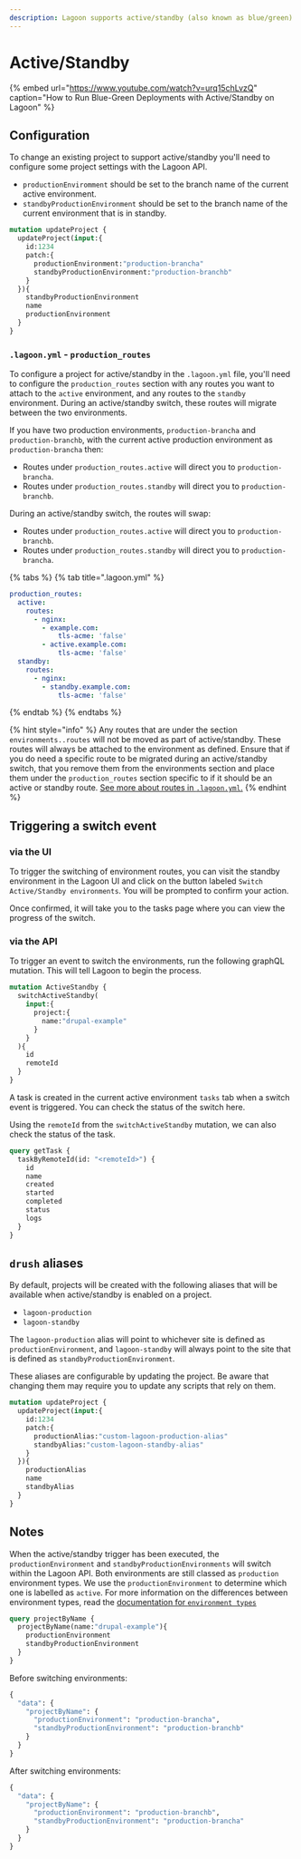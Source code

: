 ```yaml
---
description: Lagoon supports active/standby (also known as blue/green) deployments.
---
```


# Active/Standby

{% embed url="https://www.youtube.com/watch?v=urq15chLvzQ" caption="How to Run Blue-Green Deployments with Active/Standby on Lagoon" %}

## Configuration

To change an existing project to support active/standby you'll need to configure some project settings with the Lagoon API.

* `productionEnviromment` should be set to the branch name of the current active environment.
* `standbyProductionEnvironment` should be set to the branch name of the current environment that is in standby.

```graphql
mutation updateProject {
  updateProject(input:{
    id:1234
    patch:{
      productionEnvironment:"production-brancha"
      standbyProductionEnvironment:"production-branchb"
    }
  }){
    standbyProductionEnvironment
    name
    productionEnvironment
  }
}
```

### `.lagoon.yml` - `production_routes`

To configure a project for active/standby in the `.lagoon.yml` file, you'll need to configure the `production_routes` section with any routes you want to attach to the `active` environment, and any routes to the `standby` environment. During an active/standby switch, these routes will migrate between the two environments.

If you have two production environments, `production-brancha` and `production-branchb`, with the current active production environment as `production-brancha` then:

* Routes under `production_routes.active` will direct you to `production-brancha`.
* Routes under `production_routes.standby` will direct you to `production-branchb`.

During an active/standby switch, the routes will swap:

* Routes under `production_routes.active` will direct you to `production-branchb`.
* Routes under `production_routes.standby` will direct you to `production-brancha`.



{% tabs %}
{% tab title=".lagoon.yml" %}
```yaml
production_routes:
  active:
    routes:
      - nginx:
        - example.com:
            tls-acme: 'false'
        - active.example.com:
            tls-acme: 'false'
  standby:
    routes:
      - nginx:
        - standby.example.com:
            tls-acme: 'false'
```
{% endtab %}
{% endtabs %}

{% hint style="info" %}
Any routes that are under the section `environments..routes` will not be moved as part of active/standby. These routes will always be attached to the environment as defined. Ensure that if you do need a specific route to be migrated during an active/standby switch, that you remove them from the environments section and place them under the `production_routes` section specific to if it should be an active or standby route. [See more about routes in `.lagoon.yml`.](../using-lagoon-the-basics/lagoon-yml.md#routes)
{% endhint %}

## Triggering a switch event

### via the UI

To trigger the switching of environment routes, you can visit the standby environment in the Lagoon UI and click on the button labeled `Switch Active/Standby environments`. You will be prompted to confirm your action.

Once confirmed, it will take you to the tasks page where you can view the progress of the switch.

### via the API

To trigger an event to switch the environments, run the following graphQL mutation. This will tell Lagoon to begin the process.

```graphql
mutation ActiveStandby {
  switchActiveStandby(
    input:{
      project:{
        name:"drupal-example"
      }
    }
  ){
    id
    remoteId
  }
}
```

A task is created in the current active environment `tasks` tab when a switch event is triggered.  You can check the status of the switch here.

Using the `remoteId` from the `switchActiveStandby` mutation, we can also check the status of the task.

```graphql
query getTask {
  taskByRemoteId(id: "<remoteId>") {
    id
    name
    created
    started
    completed
    status
    logs
  }
}
```

## `drush` aliases

By default, projects will be created with the following aliases that will be available when active/standby is enabled on a project.

* `lagoon-production`
* `lagoon-standby`

The `lagoon-production` alias will point to whichever site is defined as `productionEnvironment`, and `lagoon-standby` will always point to the site that is defined as `standbyProductionEnvironment`.

These aliases are configurable by updating the project. Be aware that changing them may require you to update any scripts that rely on them.

```graphql
mutation updateProject {
  updateProject(input:{
    id:1234
    patch:{
      productionAlias:"custom-lagoon-production-alias"
      standbyAlias:"custom-lagoon-standby-alias"
    }
  }){
    productionAlias
    name
    standbyAlias
  }
}
```

## Notes

When the active/standby trigger has been executed, the `productionEnvironment` and `standbyProductionEnvironments` will switch within the Lagoon API. Both environments are still classed as `production` environment types. We use the `productionEnvironment` to determine which one is labelled as `active`. For more information on the differences between environment types, read the [documentation for `environment types`](environment_types.md#environment-types)

```graphql
query projectByName {
  projectByName(name:"drupal-example"){
    productionEnvironment
    standbyProductionEnvironment
  }
}
```

Before switching environments:

```graphql
{
  "data": {
    "projectByName": {
      "productionEnvironment": "production-brancha",
      "standbyProductionEnvironment": "production-branchb"
    }
  }
}
```

After switching environments:

```graphql
{
  "data": {
    "projectByName": {
      "productionEnvironment": "production-branchb",
      "standbyProductionEnvironment": "production-brancha"
    }
  }
}
```
